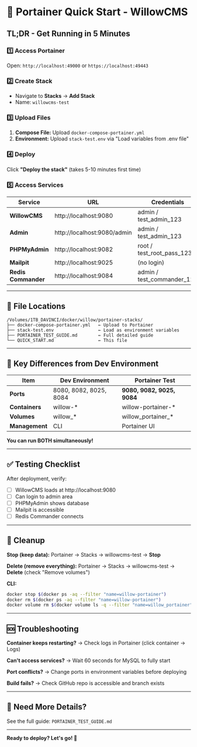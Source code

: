 # 🚀 Portainer Quick Start - WillowCMS

## TL;DR - Get Running in 5 Minutes

### 1️⃣ Access Portainer
Open: `http://localhost:49000` or `https://localhost:49443`

### 2️⃣ Create Stack
- Navigate to **Stacks** → **Add Stack**
- Name: `willowcms-test`

### 3️⃣ Upload Files
1. **Compose File:** Upload `docker-compose-portainer.yml`
2. **Environment:** Upload `stack-test.env` via "Load variables from .env file"

### 4️⃣ Deploy
Click **"Deploy the stack"** (takes 5-10 minutes first time)

### 5️⃣ Access Services

| Service | URL | Credentials |
|---------|-----|-------------|
| **WillowCMS** | http://localhost:9080 | admin / test_admin_123 |
| **Admin** | http://localhost:9080/admin | admin / test_admin_123 |
| **PHPMyAdmin** | http://localhost:9082 | root / test_root_pass_123 |
| **Mailpit** | http://localhost:9025 | (no login) |
| **Redis Commander** | http://localhost:9084 | admin / test_commander_123 |

---

## 📁 File Locations

```
/Volumes/1TB_DAVINCI/docker/willow/portainer-stacks/
├── docker-compose-portainer.yml   ← Upload to Portainer
├── stack-test.env                 ← Load as environment variables
├── PORTAINER_TEST_GUIDE.md        ← Full detailed guide
└── QUICK_START.md                 ← This file
```

---

## 🔧 Key Differences from Dev Environment

| Item | Dev Environment | Portainer Test |
|------|----------------|----------------|
| **Ports** | 8080, 8082, 8025, 8084 | **9080, 9082, 9025, 9084** |
| **Containers** | willow-* | willow-portainer-* |
| **Volumes** | willow_* | willow_portainer_* |
| **Management** | CLI | Portainer UI |

**You can run BOTH simultaneously!**

---

## ✅ Testing Checklist

After deployment, verify:
- [ ] WillowCMS loads at http://localhost:9080
- [ ] Can login to admin area
- [ ] PHPMyAdmin shows database
- [ ] Mailpit is accessible
- [ ] Redis Commander connects

---

## 🧹 Cleanup

**Stop (keep data):**
Portainer → Stacks → willowcms-test → **Stop**

**Delete (remove everything):**
Portainer → Stacks → willowcms-test → **Delete** (check "Remove volumes")

**CLI:**
```bash
docker stop $(docker ps -aq --filter "name=willow-portainer")
docker rm $(docker ps -aq --filter "name=willow-portainer")
docker volume rm $(docker volume ls -q --filter "name=willow_portainer")
```

---

## 🆘 Troubleshooting

**Container keeps restarting?**
→ Check logs in Portainer (click container → Logs)

**Can't access services?**
→ Wait 60 seconds for MySQL to fully start

**Port conflicts?**
→ Change ports in environment variables before deploying

**Build fails?**
→ Check GitHub repo is accessible and branch exists

---

## 📖 Need More Details?

See the full guide: `PORTAINER_TEST_GUIDE.md`

---

**Ready to deploy? Let's go! 🚀**
